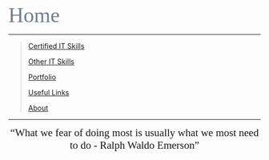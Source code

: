 <span style="font-family:Papyrus; font-size:3em; color:SlateGray;">Home</span>

---

> [Certified IT Skills](certified_skills.md)
>
> [Other IT Skills](other_skills.md)
>
> [Portfolio](portfolio.md)
>
> [Useful Links](links.md)
> 
> [About](about.md)

---

<center>
<span style="font-family:Papyrus; font-size:1.5em;">
<q>What we fear of doing most is usually what we most need to do - Ralph Waldo Emerson</q>
</span>
</center>

